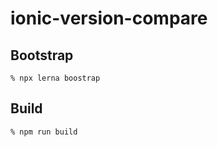 # ionic-version-compare
## Bootstrap
```
% npx lerna boostrap
```

## Build
```
% npm run build
```
